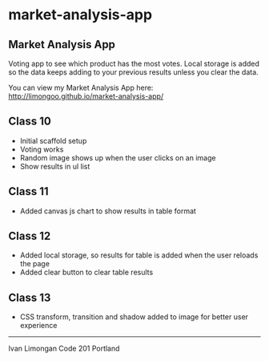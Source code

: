 # market-analysis-app

Market Analysis App
-------------------

Voting app to see which product has the most votes. Local storage is added so the data keeps adding to your previous results unless you clear the data.

You can view my Market Analysis App here: http://limongoo.github.io/market-analysis-app/


Class 10
--------
- Initial scaffold setup
- Voting works
- Random image shows up when the user clicks on an image
- Show results in ul list

Class 11
--------
- Added canvas js chart to show results in table format

Class 12
--------
- Added local storage, so results for table is added when the user reloads the page
- Added clear button to clear table results

Class 13
--------
- CSS transform, transition and shadow added to image for better user experience


----
Ivan Limongan Code 201 Portland
